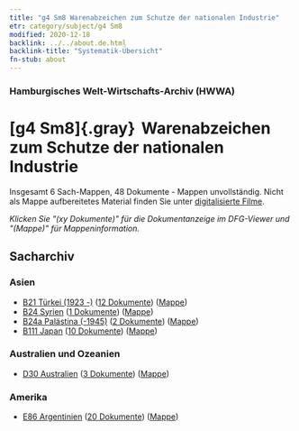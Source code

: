```yaml
---
title: "g4 Sm8 Warenabzeichen zum Schutze der nationalen Industrie"
etr: category/subject/g4 Sm8
modified: 2020-12-18
backlink: ../../about.de.html
backlink-title: "Systematik-Übersicht"
fn-stub: about
---
```


### Hamburgisches Welt-Wirtschafts-Archiv (HWWA)
# [g4 Sm8]{.gray}&#8201; Warenabzeichen zum Schutze der nationalen Industrie&#160; 




Insgesamt 6 Sach-Mappen, 48 Dokumente - Mappen unvollständig.
Nicht als Mappe aufbereitetes Material finden Sie unter [digitalisierte Filme](/film/h1_sh).

_Klicken Sie "(xy Dokumente)" für die Dokumentanzeige im DFG-Viewer und "(Mappe)" für Mappeninformation._

## Sacharchiv




### Asien

- [B21 Türkei (1923 -)](../../../geo/about.de.html#B21) (<a href="https://dfg-viewer.de/show/?tx_dlf[id]=https://pm20.zbw.eu/mets/sh/1411xx/141111/1444xx/144489/public.mets.de.xml" target="_blank">12 Dokumente</a>) ([Mappe](http://purl.org/pressemappe20/folder/sh/141111,144489))
- [B24 Syrien](../../../geo/about.de.html#B24) (<a href="https://dfg-viewer.de/show/?tx_dlf[id]=https://pm20.zbw.eu/mets/sh/1411xx/141114/1444xx/144489/public.mets.de.xml" target="_blank">1 Dokumente</a>) ([Mappe](http://purl.org/pressemappe20/folder/sh/141114,144489))
- [B24a Palästina (-1945)](../../../geo/about.de.html#B24a) (<a href="https://dfg-viewer.de/show/?tx_dlf[id]=https://pm20.zbw.eu/mets/sh/1411xx/141115/1444xx/144489/public.mets.de.xml" target="_blank">2 Dokumente</a>) ([Mappe](http://purl.org/pressemappe20/folder/sh/141115,144489))
- [B111 Japan](../../../geo/about.de.html#B111) (<a href="https://dfg-viewer.de/show/?tx_dlf[id]=https://pm20.zbw.eu/mets/sh/1412xx/141272/1444xx/144489/public.mets.de.xml" target="_blank">10 Dokumente</a>) ([Mappe](http://purl.org/pressemappe20/folder/sh/141272,144489))

### Australien und Ozeanien

- [D30 Australien](../../../geo/about.de.html#D30) (<a href="https://dfg-viewer.de/show/?tx_dlf[id]=https://pm20.zbw.eu/mets/sh/1416xx/141621/1444xx/144489/public.mets.de.xml" target="_blank">3 Dokumente</a>) ([Mappe](http://purl.org/pressemappe20/folder/sh/141621,144489))

### Amerika

- [E86 Argentinien](../../../geo/about.de.html#E86) (<a href="https://dfg-viewer.de/show/?tx_dlf[id]=https://pm20.zbw.eu/mets/sh/1416xx/141692/1444xx/144489/public.mets.de.xml" target="_blank">20 Dokumente</a>) ([Mappe](http://purl.org/pressemappe20/folder/sh/141692,144489))


